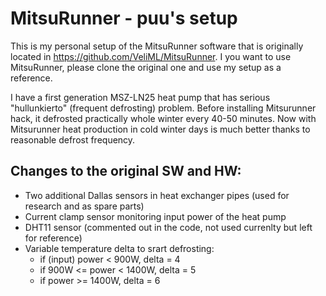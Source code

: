 # MitsuRunner - puu's setup

This is my personal setup of the MitsuRunner software that is originally located in https://github.com/VeliML/MitsuRunner. I you want to use MitsuRunner, please clone the original one and use my setup as a reference.

I have a first generation MSZ-LN25 heat pump that has serious "hullunkierto" (frequent defrosting) problem. Before installing Mitsurunner hack, it defrosted practically whole winter every 40-50 minutes. Now with Mitsurunner heat production in cold winter days is much better thanks to reasonable defrost frequency.

## Changes to the original SW and HW:
- Two additional Dallas sensors in heat exchanger pipes (used for research and as spare parts)
- Current clamp sensor monitoring input power of the heat pump
- DHT11 sensor (commented out in the code, not used currenlty but left for reference)
- Variable temperature delta to srart defrosting:
  - if (input) power < 900W, delta = 4
  - if 900W <= power < 1400W, delta = 5
  - if power >= 1400W, delta = 6
